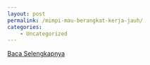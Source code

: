 ```yaml
---
layout: post
permalink: /mimpi-mau-berangkat-kerja-jauh/
categories:
    - Uncategorized
---
```


[Baca Selengkapnya](/05)